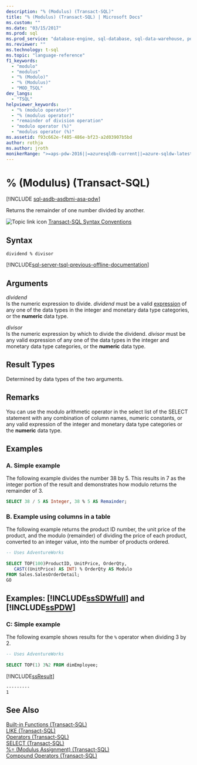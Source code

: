 ```yaml
---
description: "% (Modulus) (Transact-SQL)"
title: "% (Modulus) (Transact-SQL) | Microsoft Docs"
ms.custom: ""
ms.date: "03/15/2017"
ms.prod: sql
ms.prod_service: "database-engine, sql-database, sql-data-warehouse, pdw"
ms.reviewer: ""
ms.technology: t-sql
ms.topic: "language-reference"
f1_keywords: 
  - "modulo"
  - "modulus"
  - "% (Modulo)"
  - "% (Modulus)"
  - "MOD_TSQL"
dev_langs: 
  - "TSQL"
helpviewer_keywords: 
  - "% (modulo operator)"
  - "% (modulus operator)"
  - "remainder of division operation"
  - "modulo operator (%)"
  - "modulus operator (%)"
ms.assetid: f93c662e-f405-486e-bf23-a2d03907b5bd
author: rothja
ms.author: jroth
monikerRange: ">=aps-pdw-2016||=azuresqldb-current||=azure-sqldw-latest||>=sql-server-2016||>=sql-server-linux-2017||=azuresqldb-mi-current"
---
```


# % (Modulus) (Transact-SQL)
[!INCLUDE [sql-asdb-asdbmi-asa-pdw](../../includes/applies-to-version/sql-asdb-asdbmi-asa-pdw.md)]

  Returns the remainder of one number divided by another.  
  
 ![Topic link icon](../../database-engine/configure-windows/media/topic-link.gif "Topic link icon") [Transact-SQL Syntax Conventions](../../t-sql/language-elements/transact-sql-syntax-conventions-transact-sql.md)  
  
## Syntax  
  
```syntaxsql  
dividend % divisor  
```  
  
[!INCLUDE[sql-server-tsql-previous-offline-documentation](../../includes/sql-server-tsql-previous-offline-documentation.md)]

## Arguments
 *dividend*  
 Is the numeric expression to divide. *dividend* must be a valid [expression](../../t-sql/language-elements/expressions-transact-sql.md) of any one of the data types in the integer and monetary data type categories, or the **numeric** data type.  
  
 *divisor*  
 Is the numeric expression by which to divide the dividend. *divisor* must be any valid expression of any one of the data types in the integer and monetary data type categories, or the **numeric** data type.  
  
## Result Types  
 Determined by data types of the two arguments.  
  
## Remarks  
 You can use the modulo arithmetic operator in the select list of the SELECT statement with any combination of column names, numeric constants, or any valid expression of the integer and monetary data type categories or the **numeric** data type.  
  
## Examples  
  
### A. Simple example  
 The following example divides the number 38 by 5. This results in 7 as the integer portion of the result and demonstrates how modulo returns the remainder of 3.  
  
```sql  
SELECT 38 / 5 AS Integer, 38 % 5 AS Remainder;
```  
  
### B. Example using columns in a table  
 The following example returns the product ID number, the unit price of the product, and the modulo (remainder) of dividing the price of each product, converted to an integer value, into the number of products ordered.  
  
```sql  
-- Uses AdventureWorks  
  
SELECT TOP(100)ProductID, UnitPrice, OrderQty,  
   CAST((UnitPrice) AS INT) % OrderQty AS Modulo  
FROM Sales.SalesOrderDetail;  
GO  
```  
  
## Examples: [!INCLUDE[ssSDWfull](../../includes/sssdwfull-md.md)] and [!INCLUDE[ssPDW](../../includes/sspdw-md.md)]  
  
### C: Simple example  
 The following example shows results for the `%` operator when dividing 3 by 2.  
  
```sql  
-- Uses AdventureWorks  
  
SELECT TOP(1) 3%2 FROM dimEmployee;  
```  
  
 [!INCLUDE[ssResult](../../includes/ssresult-md.md)]  
  
```  
---------   
1         
```  
  
## See Also  
 [Built-in Functions &#40;Transact-SQL&#41;](~/t-sql/functions/functions.md)   
 [LIKE &#40;Transact-SQL&#41;](../../t-sql/language-elements/like-transact-sql.md)   
 [Operators &#40;Transact-SQL&#41;](../../t-sql/language-elements/operators-transact-sql.md)   
 [SELECT &#40;Transact-SQL&#41;](../../t-sql/queries/select-transact-sql.md)   
 [%= &#40;Modulus Assignment&#41; &#40;Transact-SQL&#41;](../../t-sql/language-elements/modulo-equals-transact-sql.md)   
 [Compound Operators &#40;Transact-SQL&#41;](../../t-sql/language-elements/compound-operators-transact-sql.md)  
  
  



